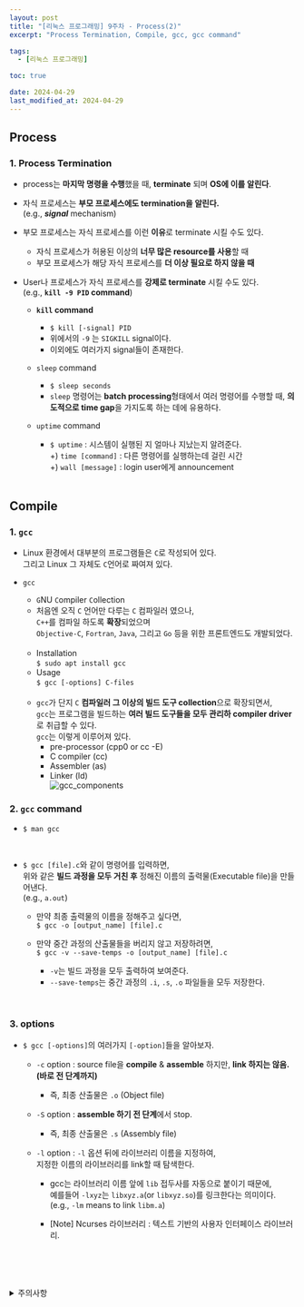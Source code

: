 ```yaml
---
layout: post
title: "[리눅스 프로그래밍] 9주차 - Process(2)"
excerpt: "Process Termination, Compile, gcc, gcc command"

tags:
  - [리눅스 프로그래밍]

toc: true

date: 2024-04-29
last_modified_at: 2024-04-29
---
```

## Process
### 1. Process Termination
- process는 **마지막 명령을 수행**했을 때, **terminate** 되며 **OS에 이를 알린다**.  

- 자식 프로세스는 **부모 프로세스에도 termination을 알린다.**  
(e.g., ***signal*** mechanism)

- 부모 프로세스는 자식 프로세스를 이런 **이유**로 terminate 시킬 수도 있다.  
  - 자식 프로세스가 허용된 이상의 **너무 많은 resource를 사용**할 때
  - 부모 프로세스가 해당 자식 프로세스를 **더 이상 필요로 하지 않을 때**  

- User나 프로세스가 자식 프로세스를 **강제로 terminate** 시킬 수도 있다.  
(e.g., **`kill -9 PID` command**)

  - **`kill` command**
    - `$ kill [-signal] PID`
    - 위에서의 `-9` 는 `SIGKILL` signal이다.  
    - 이외에도 여러가지 signal들이 존재한다.  

  - `sleep` command
    - `$ sleep seconds`
    - `sleep` 명령어는 **batch processing**형태에서 여러 명령어를 수행할 때, **의도적으로 time gap**을 가지도록 하는 데에 유용하다.  

  - `uptime` command
    - `$ uptime` : 시스템이 실행된 지 얼마나 지났는지 알려준다.  
    +) `time [command]` : 다른 명령어를 실행하는데 걸린 시간  
    +) `wall [message]` : login user에게 announcement  

    <br>

## Compile
### 1. `gcc`
- Linux 환경에서 대부분의 프로그램들은 `C`로 작성되어 있다.  
그리고 Linux 그 자체도 `C`언어로 짜여져 있다.  

- `gcc`
  - `G`NU `C`ompiler `C`ollection
  - 처음엔 오직 `C` 언어만 다루는 `C` 컴파일러 였으나,  
  `C++`를 컴파일 하도록 **확장**되었으며  
  `Objective-C`, `Fortran`, `Java`, 그리고 `Go` 등을 위한 프론트엔드도 개발되었다.  
  <br>

  - Installation  
  `$ sudo apt install gcc`  
  - Usage  
  `$ gcc [-options] C-files`  
  <br>

  - `gcc`가 단지 `C` **컴파일러 그 이상의 빌드 도구 collection**으로 확장되면서,  
  `gcc`는 프로그램을 빌드하는 **여러 빌드 도구들을 모두 관리하 compiler driver**로 취급할 수 있다.  
  `gcc`는 이렇게 이루어져 있다.  
    - pre-processor (cpp0 or cc -E)
    - C compiler (cc)
    - Assembler (as)
    - Linker (ld)  
    ![gcc_components][def]

### 2. `gcc` command
- `$ man gcc`  
<br>

- `$ gcc [file].c`와 같이 명령어를 입력하면,  
위와 같은 **빌드 과정을 모두 거친 후** 정해진 이름의 출력물(Executable file)을 만들어낸다.  
(e.g., `a.out`)

  - 만약 최종 출력물의 이름을 정해주고 싶다면,  
  `$ gcc -o [output_name] [file].c`  

  - 만약 중간 과정의 산출물들을 버리지 않고 저장하려면,  
  `$ gcc -v --save-temps -o [output_name] [file].c`
    - `-v`는 빌드 과정을 모두 출력하여 보여준다.  
    - `--save-temps`는 중간 과정의 `.i`, `.s`, `.o` 파일들을 모두 저장한다.  

<br>

### 3. options
- `$ gcc [-options]`의 여러가지 `[-option]`들을 알아보자.  

  - `-c` option : source file을 **compile** & **assemble** 하지만, **link 하지는 않음. (바로 전 단계까지)**  
    - 즉, 최종 산출물은 `.o` (Object file)

  - `-S` option : **assemble 하기 전 단계**에서 `S`top.  
    - 즉, 최종 산출물은 `.s` (Assembly file)  

  - `-l` option : `-l` 옵션 뒤에 라이브러리 이름을 지정하여,  
  지정한 이름의 라이브러리를 link할 때 탐색한다.  
    - gcc는 라이브러리 이름 앞에 `lib` 접두사를 자동으로 붙이기 때문에,  
    예를들어 `-lxyz`는 `libxyz.a`(or `libxyz.so`)를 링크한다는 의미이다.  
    (e.g., `-lm` means to link `libm.a`)  

    - [Note] Ncurses 라이브러리 : 텍스트 기반의 사용자 인터페이스 라이브러리.

<br>
<br>
<br>
<br>
<details>
<summary>주의사항</summary>
<div markdown="1">  

이 포스팅은 강원대학교 송원준 교수님의 리눅스 프로그래밍 수업을 들으며 내용을 정리 한 것입니다.  
수업 내용에 대한 저작권은 교수님께 있으니,  
다른 곳으로의 무분별한 내용 복사를 자제해 주세요.  

</div>
</details>

[def]: https://i.imgur.com/4MsLXzm.png